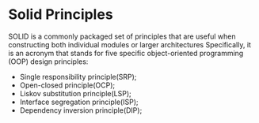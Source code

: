 # Solid Principles

SOLID is a commonly packaged set of principles that are useful when constructing both individual modules or larger architectures Specifically, it is an acronym that stands for five specific object-oriented programming (OOP) design principles:

- Single responsibility principle(SRP);
- Open-closed principle(OCP);
- Liskov substitution principle(LSP);
- Interface segregation principle(ISP);
- Dependency inversion principle(DIP);
